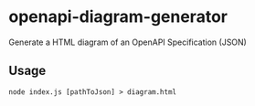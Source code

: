 # openapi-diagram-generator

Generate a HTML diagram of an OpenAPI Specification (JSON)

## Usage

```
node index.js [pathToJson] > diagram.html
```
